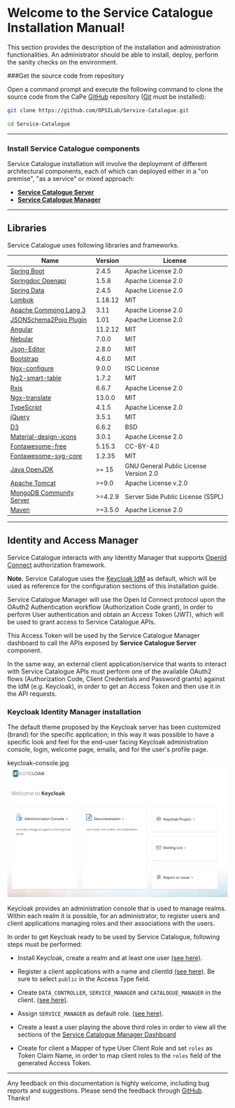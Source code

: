 # Welcome to the Service Catalogue Installation Manual!

This section provides the description of the installation and administration functionalities. An
administrator should be able to install, deploy, perform the sanity checks on
the environment.

###Get the source code from repository

Open a command prompt and execute the following command to clone the source code
from the CaPe [GitHub](https://github.com/OPSILab/Service-Catalogue.git) repository ([Git](https://git-scm.com/downloads) must be installed):

```bash
git clone https://github.com/OPSILab/Service-Catalogue.git
```


```bash
cd Service-Catalogue
```


---

### Install Service Catalogue components
Service Catalogue installation will involve the deployment of different architectural components, each of which can deployed either in a "on premise", "as a service" or mixed approach:

  - [**Service Catalogue Server**](install-sc-server.md)
  - [**Service Catalogue Manager**](install-sc-manager.md)
  
 

---
## Libraries

Service Catalogue uses following libraries and frameworks.

| Name                                                                                    | Version       | License                           |
|-----------------------------------------------------------------------------------------|---------------|-----------------------------------|
| [Spring Boot](https://spring.io/projects/spring-boot)                                   | 2.4.5         | Apache License 2.0                |
| [Springdoc Openapi](https://springdoc.org)                                              | 1.5.8         | Apache License 2.0                |
| [Spring Data](https://spring.io/projects/spring-data)                                   | 2.4.5         | Apache License 2.0                |
| [Lombok](https://projectlombok.org/)                                                    | 1.18.12       | MIT                               |
| [Apache Commong Lang 3](https://commons.apache.org)                                     | 3.11          | Apache License 2.0                |
| [JSONSchema2Pojo Plugin](http://jsonschema2pojo.org)                                    | 1.01          | Apache License 2.0                |
| [Angular](angular.io)                                                                   | 11.2.12       | MIT                               |
| [Nebular](https://akveo.github.io/nebular)                                              | 7.0.0         | MIT                               |
| [Json-Editor](https://github.com/json-editor/json-editor)                               | 2.8.0         | MIT                               |
| [Bootstrap](https://getbootstrap.com )                                                  | 4.6.0         | MIT                               |
| [Ngx-configure](https://github.com/catrielmuller/ngx-configure)                         | 9.0.0         | ISC License                       |
| [Ng2-smart-table](https://akveo.github.io/ng2-smart-table)                              | 1.7.2         | MIT                               |
| [Rxjs](https://rxjs.dev/guide/overview)                                                 | 6.6.7         | Apache License 2.0                |
| [Ngx-translate](http://www.ngx-translate.com/)                                          | 13.0.0        | MIT                               |
| [TypeScript](https://www.typescriptlang.org)                                            | 4.1.5         | Apache License 2.0                |
| [jQuery](jquery.com)                                                                    | 3.5.1         | MIT                               |
| [D3](https://d3js.org)                                                                  | 6.6.2         | BSD                               |
| [Material-design-icons](https://github.com/google/material-design-icons)                | 3.0.1         | Apache License 2.0                |
| [Fontawesome-free](https://fontawesome.com)                                             | 5.15.3        | CC-BY-4.0                         |
| [Fontawesome-svg-core](https://www.npmjs.com/package/@fortawesome/fontawesome-svg-core) | 1.2.35        | MIT                               |                                                                  |               |                                   |
| [Java OpenJDK](https://openjdk.java.net/)                                                                      | >= 15                 | GNU General Public License Version 2.0  |
| [Apache Tomcat](https://tomcat.apache.org)                                                                     | >=9.0                | Apache License v.2.0                    |
| [MongoDB Community Server](www.mongodb.com)                                                                    | >=4.2.9              | Server Side Public License (SSPL)       |
| [Maven](https://maven.apache.org)                                                                              | >=3.5.0              | Apache License 2.0

---

<a name="identity-manager"></a>
## Identity and Access Manager

Service Catalogue  interacts with any Identity Manager that supports [OpenId Connect](https://openid.net/connect/) authorization framework.

**Note.** Service Catalogue uses the [Keycloak IdM](https://www.keycloak.org/) as default, which will be used as reference for the configuration sections of this installation guide.

Service Catalogue Manager will use the Open Id Connect protocol upon the OAuth2 Authentication workflow (Authorization Code grant), in order to perform User authentication and obtain an Access Token (JWT), which will be used to grant access to Service Catalogue APIs.

This Access Token will be used by the Service Catalogue Manager dashboard to call the APIs exposed  by **Service Catalogue Server** component.

In the same way, an external client application/service that wants to interact with Service Catalogue APIs must perform one of the available OAuth2 flows (Authorization Code, Client Credentials and Password grants) against the IdM (e.g. Keycloak), in order to get an Access Token and then use it in the API requests.

### Keycloak Identity Manager installation

The default theme proposed by the Keycloak server has been customized (brand) for the specific application; in this way it was possible to have a specific look and feel for the end-user facing Keycloak administration console, login, welcome page, emails, and for the user's profile page.

keycloak-console.jpg
![alt tag](keycloak-console.jpg "Keycloak Admin Console")

Keycloak provides an administration console that is used to manage realms. Within each realm it is possible, for an administrator, to register users and client applications managing roles and their associations with the users.


In order to get Keycloak ready to be used by Service Catalogue, following steps must be performed:

 - Install Keycloak, create a realm and at least one user [(see here)](https://www.keycloak.org/getting-started/getting-started-docker).
 - Register a client applications with a name and clientId [(see here)](https://www.keycloak.org/docs/latest/server_admin/#_clients). Be sure to select `public` in the Access Type field.
 - Create  `DATA_CONTROLLER`, `SERVICE_MANAGER` and `CATALOGUE_MANAGER`
 in the  client. [(see here)](https://www.keycloak.org/docs/latest/server_admin/#client-roles).
 - Assign  `SERVICE_MANAGER` as default role. [(see here)](https://www.keycloak.org/docs/latest/server_admin/#_default_roles).

 - Create a least a user playing the above third roles in order to view all the sections of the  [Service Catalogue Manager Dashboard](../usage/index.md)

 - Create for client a Mapper of type User Client Role and set `roles` as Token Claim Name, in order to map client roles to the `roles` field of the generated Access Token. 

---

Any feedback on this documentation is highly welcome, including bug reports and
suggestions. Please send the feedback through
[GitHub](https://github.com/OPSILab/Service-Catalogue). Thanks!

